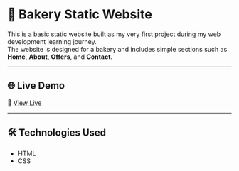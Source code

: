# 🧁 Bakery Static Website

This is a basic static website built as my very first project during my web development learning journey.  
The website is designed for a bakery and includes simple sections such as **Home**, **About**, **Offers**, and **Contact**.

---

## 🌐 Live Demo

🔗 [View Live](https://norannagdi.github.io/Simple-Bakery-Website/)

---

## 🛠️ Technologies Used

- HTML 
- CSS 
